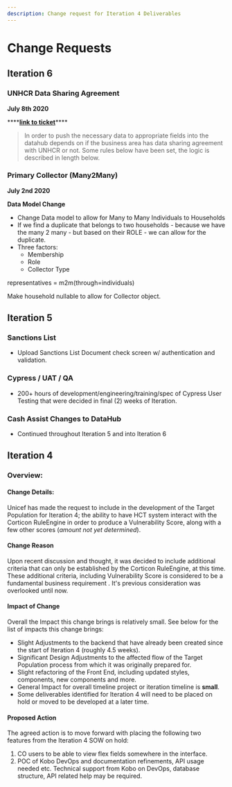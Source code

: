 ```yaml
---
description: Change request for Iteration 4 Deliverables
---
```


# Change Requests

## Iteration 6

### **UNHCR Data Sharing Agreement**

**July 8th 2020**

\*\*\*\*[**link to ticket**](https://unicef.visualstudio.com/ICTD-HCT-MIS/_sprints/backlog/Software%20Engineering/ICTD-HCT-MIS/Iteration%206/Sprint%201%20%28i.6%29?workitem=64344)\*\*\*\*

> In order to push the necessary data to appropriate fields into the datahub depends on if the business area has data sharing agreement with UNHCR or not. Some rules below have been set, the logic is described in length below.



### Primary Collector \(Many2Many\) 

**July 2nd 2020**

**Data Model Change**

* Change Data model to allow for Many to Many Individuals to Households
* If we find a duplicate that belongs to two households - because we have the many 2 many - but based on their ROLE - we can allow for the duplicate.
* Three factors:
  * Membership
  * Role
  * Collector Type

  
representatives = m2m\(through=individuals\)

Make household nullable to allow for Collector object.

## Iteration 5

### Sanctions List

* Upload Sanctions List Document check screen w/ authentication and validation.

### Cypress / UAT / QA

* 200+ hours of development/engineering/training/spec of Cypress User Testing that were decided in final \(2\) weeks of Iteration. 

### Cash Assist Changes to DataHub

* Continued throughout Iteration 5 and into Iteration 6

## Iteration 4

### Overview:

#### Change Details:

Unicef has made the request to include in the development of the Target Population for Iteration 4; the ability to have HCT system interact with the Corticon RuleEngine in order to produce a Vulnerability Score, along with a few other scores \(_amount not yet determined_\).

#### Change Reason

Upon recent discussion and thought, it was decided to include additional criteria that can only be established by the Corticon RuleEngine, at this time. These additional criteria, including Vulnerability Score is considered to be a fundamental business requirement . It's previous consideration was overlooked until now. 

#### Impact of Change

Overall the Impact this change brings is relatively small. See below for the list of impacts this change brings:

* Slight Adjustments to the backend that have already been created since the start of Iteration 4 \(roughly 4.5 weeks\).
* Significant Design Adjustments to the affected flow of the Target Population process from which it was originally prepared for.
* Slight refactoring of the Front End, including updated styles, components, new components and more.
* General Impact for overall timeline project or iteration timeline is **small**.
* Some deliverables identified for Iteration 4 will need to be placed on hold or moved to be developed at a later time.

#### Proposed Action

The agreed action is to move forward with placing the following two features from the Iteration 4 SOW on hold:

1. CO users to be able to view flex fields somewhere in the interface.
2. POC of Kobo DevOps and documentation refinements, API usage needed etc. Technical support from Kobo on DevOps, database structure, API related help may be required.

